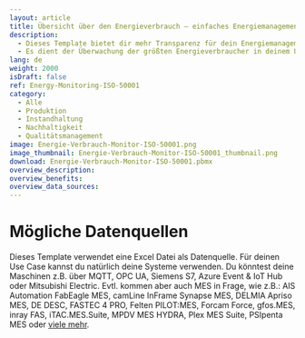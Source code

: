 ```yaml
---
layout: article
title: Übersicht über den Energieverbrauch – einfaches Energiemanagementsystem nach ISO 50001
description: 
  - Dieses Template bietet dir mehr Transparenz für dein Energiemanagement. 
  - Es dient der Überwachung der größten Energieverbraucher in deinem Unternehmen, der Verbesserung der Energieeffizienz und der Einsparung von Ressourcen. So behältst du die wichtigsten Energieverbraucher immer im Blick, kannst eine Energienutzung im Sinne des Klimaschutzes sicherstellen und Probleme im Energiemanagement schnell erkennen um eine Reduzierung der Energiekosten zu erreichen. Neben dem Stromverbrauch können auch noch weitere wichtige Kennzahlen wie Luftmengen oder der Systemdruck angezeigt werden. Jetzt Template herunterladen und leichter die gesetzlichen Vorgaben einer ISO 50001 Normung erreichen.
lang: de
weight: 2000
isDraft: false
ref: Energy-Monitoring-ISO-50001
category:
  - Alle
  - Produktion
  - Instandhaltung
  - Nachhaltigkeit
  - Qualitätsmanagement
image: Energie-Verbrauch-Monitor-ISO-50001.png
image_thumbnail: Energie-Verbrauch-Monitor-ISO-50001_thumbnail.png
download: Energie-Verbrauch-Monitor-ISO-50001.pbmx
overview_description:
overview_benefits:
overview_data_sources:
---
```

# Mögliche Datenquellen
Dieses Template verwendet eine Excel Datei als Datenquelle. Für deinen Use Case kannst du natürlich deine Systeme verwenden. Du könntest deine Maschinen z.B. über MQTT, OPC UA, Siemens S7, Azure Event & IoT Hub oder Mitsubishi Electric. Evtl. kommen aber auch MES in Frage, wie z.B.: AIS Automation FabEagle MES, camLine InFrame Synapse MES, DELMIA Apriso MES, DE DESC, FASTEC 4 PRO, Felten PILOT:MES, Forcam Force, gfos.MES, inray FAS, iTAC.MES.Suite, MPDV MES HYDRA, Plex MES Suite, PSIpenta MES oder [viele mehr](https://peakboard.com/schnittstellen/).
